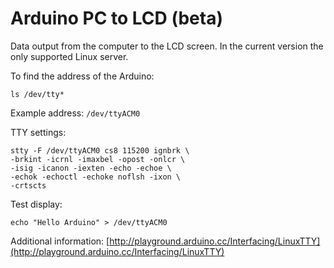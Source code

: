 Arduino PC to LCD (beta)
=================

Data output from the computer to the LCD screen. In the current version the only supported Linux server.

To find the address of the Arduino:
~~~
ls /dev/tty*
~~~

Example address: ``/dev/ttyACM0``

TTY settings:
~~~
stty -F /dev/ttyACM0 cs8 115200 ignbrk \
-brkint -icrnl -imaxbel -opost -onlcr \
-isig -icanon -iexten -echo -echoe \
-echok -echoctl -echoke noflsh -ixon \
-crtscts
~~~

Test display:
~~~
echo "Hello Arduino" > /dev/ttyACM0
~~~

Additional information: [http://playground.arduino.cc/Interfacing/LinuxTTY](http://playground.arduino.cc/Interfacing/LinuxTTY)


